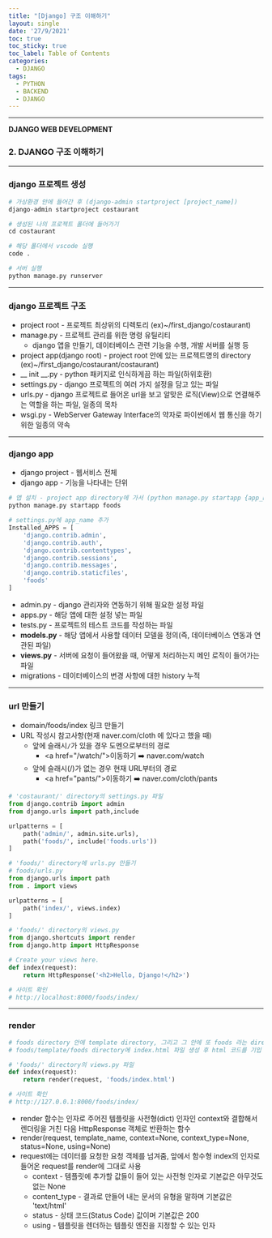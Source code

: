 ```yaml
---
title: "[Django] 구조 이해하기"
layout: single
date: '27/9/2021'
toc: true
toc_sticky: true
toc_label: Table of Contents
categories:
  - DJANGO
tags:
  - PYTHON
  - BACKEND
  - DJANGO
---
```


---
<b>DJANGO WEB DEVELOPMENT</b>
### 2. DJANGO 구조 이해하기

---

### django 프로젝트 생성

```python
# 가상환경 안에 들어간 후 (django-admin startproject [project_name])
django-admin startproject costaurant

# 생성된 나의 프로젝트 폴더에 들어가기
cd costaurant

# 해당 폴더에서 vscode 실행
code .

# 서버 실행
python manage.py runserver
```

---

### django 프로젝트 구조
* project root - 프로젝트 최상위의 디렉토리 (ex)~/first_django/costaurant)
* manage.py - 프로젝트 관리를 위한 명령 유틸리티
    * django 앱을 만들기, 데이터베이스 관련 기능을 수행, 개발 서버를 실행 등
* project app(django root) - project root 안에 있는 프로젝트명의 directory (ex)~/first_django/costaurant/costaurant)
* __ init __.py - python 패키지로 인식하게끔 하는 파일(하위호환)
* settings.py - django 프로젝트의 여러 가지 설정을 담고 있는 파일
* urls.py - django 프로젝트로 들어온 url을 보고 알맞은 로직(View)으로 연결해주는 역할을 하는 파일, 일종의 목차
* wsgi.py - WebServer Gateway Interface의 약자로 파이썬에서 웹 통신을 하기 위한 일종의 약속

---

### django app
* django project - 웹서비스 전체
* django app - 기능을 나타내는 단위

```python
# 앱 설치 - project app directory에 가서 (python manage.py startapp {app_name}
python manage.py startapp foods

# settings.py에 app_name 추가
Installed_APPS = [
    'django.contrib.admin',
    'django.contrib.auth',
    'django.contrib.contenttypes',
    'django.contrib.sessions',
    'django.contrib.messages',
    'django.contrib.staticfiles',
    'foods'
]
```
* admin.py - django 관리자와 연동하기 위해 필요한 설정 파일
* apps.py - 해당 앱에 대한 설정 넣는 파일
* tests.py - 프로젝트의 테스트 코드를 작성하는 파일
* <strong>models.py</strong> - 해당 앱에서 사용할 데이터 모델을 정의(즉, 데이터베이스 연동과 연관된 파일)
* <strong>views.py</strong> - 서버에 요청이 들어왔을 때, 어떻게 처리하는지 메인 로직이 들어가는 파일
* migrations - 데이터베이스의 변경 사항에 대한 history 누적

---

### url 만들기
* domain/foods/index 링크 만들기
* URL 작성시 참고사항(현재 naver.com/cloth 에 있다고 했을 때)
    * 앞에 슬래시```/```가 있을 경우 도멘으로부터의 경로
        * \<a href="/watch/">이동하기</a> ➡️ naver.com/watch
    * 앞에 슬래시(/)가 없는 경우 현재 URL부터의 경로
        * \<a href="pants/">이동하기</a> ➡️ naver.com/cloth/pants

```python
# 'costaurant/' directory의 settings.py 파일
from django.contrib import admin
from django.urls import path,include

urlpatterns = [
    path('admin/', admin.site.urls),
    path('foods/', include('foods.urls'))
]

# 'foods/' directory에 urls.py 만들기
# foods/urls.py
from django.urls import path
from . import views

urlpatterns = [
    path('index/', views.index)
]

# 'foods/' directory의 views.py
from django.shortcuts import render
from django.http import HttpResponse

# Create your views here.
def index(request):
    return HttpResponse('<h2>Hello, Django!</h2>')

# 사이트 확인
# http://localhost:8000/foods/index/
```

---

### render

```python
# foods directory 안에 template directory, 그리고 그 안에 또 foods 라는 directory 생성
# foods/template/foods directory에 index.html 파일 생성 후 html 코드를 기입

# 'foods/' directory의 views.py 파일
def index(request):
    return render(request, 'foods/index.html')

# 사이트 확인
# http://127.0.0.1:8000/foods/index/
```

* render 함수는 인자로 주어진 템플릿을 사전형(dict) 인자인 context와 결합해서 렌더링을 거친 다음 HttpResponse 객체로 반환하는 함수
* render(request, template_name, context=None, context_type=None, status=None, using=None)
* request에는 데이터를 요청한 요청 객체를 넘겨줌, 앞에서 함수형 index의 인자로 들어온 request를 render에 그대로 사용
    * context - 템플릿에 추가할 값들이 들어 있는 사전형 인자로 기본값은 아무것도 없는 None
    * content_type - 결과로 만들어 내는 문서의 유형을 말하며 기본값은 'text/html'
    * status - 상태 코드(Status Code) 값이며 기본값은 200
    * using - 템플릿을 렌더하는 템플릿 엔진을 지정할 수 있는 인자
